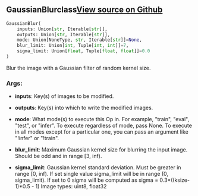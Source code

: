 ## GaussianBlur<span class="tag">class</span><a class="sourcelink" href=https://github.com/fastestimator/fastestimator/blob/r1.2/fastestimator/op/numpyop/univariate/gaussian_blur.py/#L24-L51>View source on Github</a>
```python
GaussianBlur(
	inputs: Union[str, Iterable[str]],
	outputs: Union[str, Iterable[str]],
	mode: Union[NoneType, str, Iterable[str]]=None,
	blur_limit: Union[int, Tuple[int, int]]=7,
	sigma_limit: Union[float, Tuple[float, float]]=0.0
)
```
Blur the image with a Gaussian filter of random kernel size.


<h3>Args:</h3>


* **inputs**: Key(s) of images to be modified.

* **outputs**: Key(s) into which to write the modified images.

* **mode**: What mode(s) to execute this Op in. For example, "train", "eval", "test", or "infer". To execute regardless of mode, pass None. To execute in all modes except for a particular one, you can pass an argument like "!infer" or "!train".

* **blur_limit**: Maximum Gaussian kernel size for blurring the input image. Should be odd and in range [3, inf).

* **sigma_limit**: Gaussian kernel standard deviation. Must be greater in range [0, inf). If set single value sigma_limit will be in range (0, sigma_limit). If set to 0 sigma will be computed as sigma = 0.3*((ksize-1)*0.5 - 1) Image types: uint8, float32

